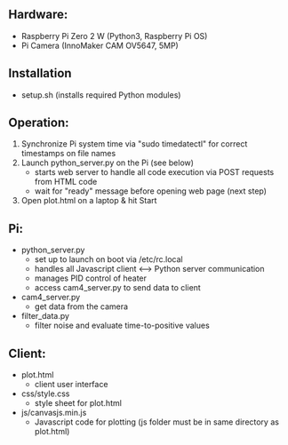 
Hardware:
---------
* Raspberry Pi Zero 2 W (Python3, Raspberry Pi OS)
* Pi Camera (InnoMaker CAM OV5647, 5MP)

Installation 
------------
* setup.sh (installs required Python modules)

Operation:
-----------------
1. Synchronize Pi system time via "sudo timedatectl" for correct timestamps on file names
2. Launch python_server.py on the Pi (see below)
	- starts web server to handle all code execution via POST requests from HTML code
	- wait for "ready" message before opening web page (next step)
3. Open plot.html on a laptop & hit Start


Pi:
-----------------
* python_server.py
	- set up to launch on boot via /etc/rc.local
	- handles all Javascript client <--> Python server communication
	- manages PID control of heater
	- access cam4_server.py to send data to client
* cam4_server.py
	- get data from the camera
* filter_data.py
	- filter noise and evaluate time-to-positive values

Client:
--------------
* plot.html
	- client user interface
* css/style.css
	- style sheet for plot.html
* js/canvasjs.min.js
	- Javascript code for plotting (js folder must be in same directory as plot.html)
